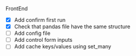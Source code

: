 FrontEnd
 - [x] Add confirm first run
 - [x] Check that pandas file have the same structure
 - [ ] Add config file
 - [ ] Add control form inputs
 - [ ] Add cache keys/values using set_many
